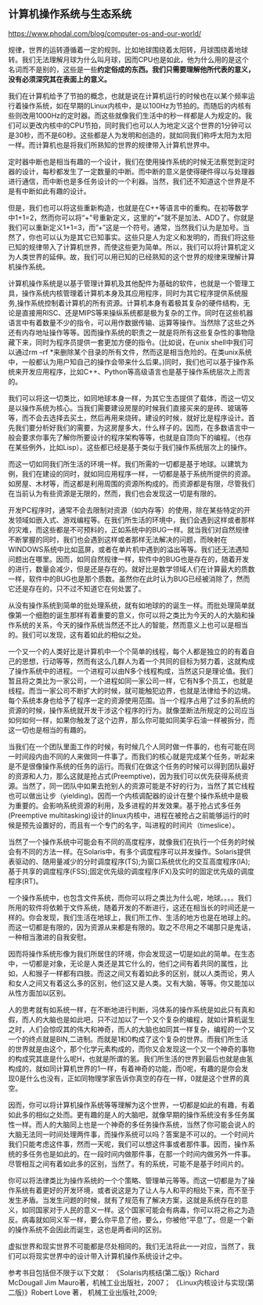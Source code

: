 ## 计算机操作系统与生态系统

https://www.phodal.com/blog/computer-os-and-our-world/

规律，世界的运转遵循着一定的规则。比如地球围绕着太阳转，月球围绕着地球转。我们无法理解月球为什么叫月球，因而CPU也是如此，他为什么用的是这个名词而不是别的，这些是一些**约定俗成的东西。我们只需要理解他所代表的意义，没有必须深究其在表面上的意义。**

我们在计算机给予了节拍的概念，也就是说在计算机运行的时候也在以某个频率运行着操作系统，如在早期的Linux内核中，是以100Hz为节拍的。而随后的内核有些则改用1000Hz的定时器。而这些就像我们生活中的秒一样都是人为规定的。我们可以更改内核中的CPU节拍，同时我们也可以人为地定义这个世界的1分钟可以是30秒，而不是60秒。这些都是人为发明和创造的，就如同我们称呼太阳为太阳一样。而计算机也是将我们所熟知的世界的规律带入计算机世界中。

定时器中断也是相当有趣的一个设计，我们在使用操作系统的时候无法察觉到定时器的设计，每秒都发生了一定数量的中断。而中断的意义是使得硬件得以与处理器进行通信，而中断也是多任务设计的一个利器。当然，我们还不知道这个世界是不是有中断如此有趣的设计。

但是，我们也可以将这些重新构造，也就是在C++等语言中的重构。在初等数学中1+1=2，然而你可以将“+”号重新定义，这里的”+”就不是加法、ADD了。你就是我们可以重新定义1+1=3，而”+”这是一个符号。通常，当然我们认为是加号。当然了，你也可以认为是其它已知事实。这些只是人为定义和发明的，而我们将这些已知的规律带入了计算机世界，而使这些更为简单。所以，我们可以将计算机定义为人类世界的延伸。故，我们可以用已知的已经熟知的这个世界的规律来理解计算机操作系统。

计算机操作系统是以基于管理计算机及其他配件为基础的软件，也就是一个管理工具，操作系统内核管理着计算机本身及其应用程序，同时为其它程序提供系统服务,操作系统控制着计算机的所有资源。计算机本身有着极其复杂的硬件结构，无论是直接用RISC、还是MIPS等来操纵系统都是极为复杂的工作。同时在这些机器语言中有着数量不少的指令，可以用作数据传输、运算等操作。当然除了这些之外还有内存地址操作等等。因而操作系统的职责之一就是将所有这些复杂性的事物隐藏下来，同时为程序员提供一套更加方便的指令。(比如说，在unix shell中我们可以通过rm –rf  *来删除某个目录的所有文件，然而这是相当危险的。在类unix系统中，一般都认为用户知自己的操作会带来什么后果。)同时，我们也可以基于操作系统来开发应用程序，比如C++、Python等高级语言也是基于操作系统层次上而言的。

我们可以将这一切类比，如同地球本身一样，为其它生态提供了载体，而这一切又是以操作系统为核心。当我们需要建设房屋的时候我们直接买来的是砖、玻璃等等，而不会去选择去买土，然后再用来烧砖。建设的时候，就好比是程序设计。首先我们要分析好我们的需要，为这房屋多大，什么样子的。因而，在多数语言中一般会要求你事先了解你所要设计的程序架构等等，也就是自顶向下的编程。（也存在某些例外，比如Lisp）。这些都已经是基于类似于我们操作系统层次上的操作。

而这一切如同我们所生活的环境一样。我们所需的一切都是基于地球。以建筑为例，我们在建设的同时，就如同应用程序一样，一切都是基于系统所提供的资源。如房屋、木材等，而这都是利用周围的资源所构成的。而资源都是有限，尽管我们在当前认为有些资源是无限的，然而，我们也会发现这一切是有限的。

开发PC程序时，通常不会去限制对资源（如内存等）的使用，除在某些特定的开发领域如嵌入式、游戏编程等。在我们所生活的环境中，我们会遇到这样或者那样的灾难，而这些都是不可预料的，正如系统中的BUG一样。就当我们对自然规律不断掌握的同时，我们也会遇到这样或者那样无法解决的问题，而映射在WINDOWS系统中比如蓝屏，或者在单片机中遇到的溢出等等。我们还无法遇知问题出在哪里。因而，如同自然规律一样，软件中的BUG也是存在的，随着开发的进行，数量会减少，但是还是存在的。就好比是数学领域人们在计算最大的质数一样，软件中的BUG也是那个质数。虽然你在此时认为BUG已经被消除了，然而它还是存在的，只不过不知道它在何处罢了。

从没有操作系统到简单的批处理系统，就有如地球的的诞生一样。而批处理简单就像第一个细胞的诞生那样有着重要的意义，你可以将之类比为今天的人的大脑和操作系统的关系，今天的操作系统当然还不比人的智能，然而意义上也可以是相当的。我们可以发现，这有着如此的相似之处。

一个又一个的人类好比是计算机中一个个简单的线程，每个人都是独立的的有着自己的思想，行动等等，然而有这么几群人为着一个共同的目标为努力着，这就构成了操作系统中的进程。一个进程可以由N多个线程构成，当然这只是理论值。我们暂且将之类比为一家公司，一个进程如同一家公司一样，它有N多个员工，也就是线程。而当一家公司不断扩大的时候，就可能触犯边界，也就是法律给予的边境。每个系统本身也给予了程序一定的资源使用范围。当一个程序占用了过多的系统的资源的时候，操作系统就开发干涉这个程序的行为。就像垄断法所规定的公司应当如何如何一样，如果你触发了这个边界，那么你可能如同美孚石油一样被拆分，而这一切也是相当的有趣的。

当我们在一个团队里面工作的时候，有时候几个人同时做一件事的，也有可能在同一时间段内由不同的人来做同一件事了。而我们的核心就是完成某个任务，听起来是不是很像操作系统的任务的运行。而我们在做这个任务的时候可以得到团队最好的资源和人力，那么这就是抢占式(Preemptive)，因为我们可以优先获得系统资源。当然了，同一团队中如果去抢别人的资源可能是不好的行为，当然了其它线程也可以做出让步（yielding)。因而一个内核调配器的设计在整个操作系统中是极为重要的。会影响系统资源的利用，及多进程的并发效果。基于抢占式多任务(Preemptive  multitasking)设计的linux内核中，进程在被抢占之前能够运行的时候是预先设置好的，而且有一个专门的名字，叫进程的时间片（timeslice）。

当然了一个操作系统中可能会有不同的高度程序，就像我们在执行一个任务的时候会有不同的方法一样。在Solaris中，有多个调度程序可以并发操作。Solaris提供表驱动的、随用量减少的分时调度程序(TS);为窗口系统优化的交互高度程序(IA);基于共享的调度程序(FSS);固定优先级的调度程序(FX)及实时的固定优先级的调度程序(RT)。

一个操作系统中，也包含文件系统，而你可以将之类比为什么呢，地球。。。。我们所用的软件将依赖于文件系统，随着开发的不断进行，这还在相当长的时间还是一样的。你会发现，我们生活在地球上，我们所工作、生活的地方也是在地球上的。而这一切都是有限的，因为资源从来都是有限的。取之不尽用之不竭那只是鬼话，一种相当激进的自我安慰。

因而将操作系统形像为我们所居住的环境，你会发现这一切是如此的简单。在生态中，一切都是对象，无论是人类还是其它什么的，他们之间有着共同的属性，比如，人和猴子一样都有四肢。而这之间又有着如此多的区别，就以人类而论，男人和女人之间又有着这么多的区别，他们这又是人类。又有大脑，等等。你又能加以从性方面加以区别。

人的思考就有如系统一样，在不断地进行判断，冯体系的操作系统是如此只有真和假，而人的大脑也是如此吧，只不过加以了一个又个复杂的编程，就如计算机诞生之时，人们会惊叹其的伟大和神奇，而人的大脑也如同其一样复杂，编程的一个又一个的终点就是BIN,二进制。而就是1和0构成了这个复杂的世界。而我们所生活的世界就是由这个，那个化学元素构成的，而你又会发现这一个又一个神奇的事物的构成究其底是什么呢H，也就是所谓的氢。我们所生活的世界到最后也就是由氢构成的，就如同计算机世界的1一样，有着神奇的功能，而0呢，有趣的是你会发现0是什么也没有，正如同物理学家告诉你真空的存在一样，0就是这个世界的真空。

因而，你可以将计算机操作系统等等理解为这个世界，一切都是如此的有趣，有着如此多的相似之处而。更有趣的是人的大脑吧，就像早期的操作系统没有多任务属性一样。而人的大脑同上也是一个神奇的多任务操作系统，当然了你可能会说人的大脑无法同一时间处理两件事，而操作系统可以吗？答案是不可以的。一个时间片我们只能考虑这件事，然而一天呢，我们可以想这件事或者那件事。因而，操作系统的多任务也是如此的。在一段时间内做那件事，在那一个时间内做另外一件事。尽管相互之间有着如此多的区别，当然了。有的系统，可能不是基于时间片的。

你可以将法律类比为操作系统的一个个策略、管理单元等等。而这一切都是为了操作系统有着更好的开发环境，或者说这是为了让人与人和平的相处下来，而不至于发生矛盾。当发生问题的时候，就有了规范有了解决方案，这就是系统存在的意义，如同国家对于人民的意义一样。这个国家可能会有病毒，你可以将之称之为造反。病毒就如同义军一样，要么你平息了他，要么，你被他“平息”了。但是一个新的操作系统不会因此而诞生，这也是两者间的区别。

虚拟世界和现实世界不可能都是尽处相同的。我们无法将此一一对应，当然了，我们可以将现实世界中的设计带入计算机操作系统设计之中。

参考书目包括但不限于以下文献： 《Solaris内核结(第二版)》Richard McDougall Jim Mauro著，机械工业出版社，2007； 《Linux内核设计与实现(第二版)》Robert Love 著， 机械工业出版社,2009;